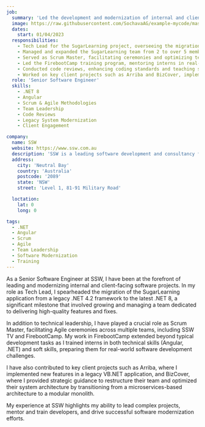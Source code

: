 ```yaml
---
job:
  summary: 'Led the development and modernization of internal and client-facing software solutions, managed cross-functional teams, and conducted training programs to enhance technical and soft skills.'
  image: https://raw.githubusercontent.com/SochavaAG/example-mycode/master/pens/timeline/images/img-13.png
  dates:
    start: 01/04/2023
  responsibilities:
    - Tech Lead for the SugarLearning project, overseeing the migration of a legacy .NET 4.2 application to .NET 8.
    - Managed and expanded the SugarLearning team from 2 to over 5 members, driving feature development and ensuring high-quality deliverables.
    - Served as Scrum Master, facilitating ceremonies and optimizing team performance across multiple teams, including SSW TV and FirebootCamp.
    - Led the FirebootCamp training program, mentoring interns in real-life work scenarios and overseeing the full application lifecycle in Angular and .NET.
    - Conducted code reviews, enhancing coding standards and teaching soft skills related to effective communication with stakeholders and product owners.
    - Worked on key client projects such as Arriba and BizCover, implementing new features and improving system architecture.
  role: 'Senior Software Engineer'
  skills:
    - .NET 8
    - Angular
    - Scrum & Agile Methodologies
    - Team Leadership
    - Code Reviews
    - Legacy System Modernization
    - Client Engagement

company:
  name: SSW
  website: https://www.ssw.com.au
  description: 'SSW is a leading software development and consultancy firm specializing in delivering high-quality, custom software solutions to clients across various industries. The company emphasizes agile practices and continuous improvement to meet business goals effectively.'
  address:
    city: 'Neutral Bay'
    country: 'Australia'
    postcode: '2089'
    state: 'NSW'
    street: 'Level 1, 81-91 Military Road'

  loctation:
    lat: 0
    long: 0

tags:
  - .NET
  - Angular
  - Scrum
  - Agile
  - Team Leadership
  - Software Modernization
  - Training
---
```


As a Senior Software Engineer at SSW, I have been at the forefront of leading and modernizing internal and client-facing software projects. In my role as Tech Lead, I spearheaded the migration of the SugarLearning application from a legacy .NET 4.2 framework to the latest .NET 8, a significant milestone that involved growing and managing a team dedicated to delivering high-quality features and fixes.

In addition to technical leadership, I have played a crucial role as Scrum Master, facilitating Agile ceremonies across multiple teams, including SSW TV and FirebootCamp. My work in FirebootCamp extended beyond typical development tasks as I trained interns in both technical skills (Angular, .NET) and soft skills, preparing them for real-world software development challenges.

I have also contributed to key client projects such as Arriba, where I implemented new features in a legacy VB.NET application, and BizCover, where I provided strategic guidance to restructure their team and optimized their system architecture by transitioning from a microservices-based architecture to a modular monolith.

My experience at SSW highlights my ability to lead complex projects, mentor and train developers, and drive successful software modernization efforts.
